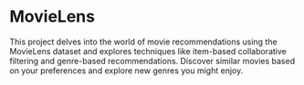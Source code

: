 # MovieLens
This project delves into the world of movie recommendations using the MovieLens dataset and explores techniques like item-based collaborative filtering and genre-based recommendations. Discover similar movies based on your preferences and explore new genres you might enjoy.
